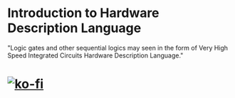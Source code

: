 # Introduction to Hardware Description Language
"Logic gates and other sequential logics may seen in the form of Very High Speed Integrated Circuits Hardware Description Language."

# [![ko-fi](https://ko-fi.com/img/githubbutton_sm.svg)](https://ko-fi.com/J3J123MH0)
